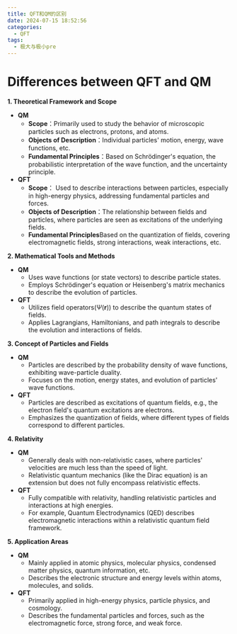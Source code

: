 ```yaml
---
title: QFT和QM的区别
date: 2024-07-15 18:52:56
categories:
  - QFT
tags:
  - 极大与极小pre
---
```

# Differences between QFT and QM
**1. Theoretical Framework and Scope**
  - **QM**
    - **Scope**：Primarily used to study the behavior of microscopic particles such as electrons, protons, and atoms.
    - **Objects of Description**：Individual particles' motion, energy, wave functions, etc.
    - **Fundamental Principles**：Based on Schrödinger's equation, the probabilistic interpretation of the wave function, and the uncertainty principle.
  - **QFT**
    - **Scope**： Used to describe interactions between particles, especially in high-energy physics, addressing fundamental particles and forces.
    - **Objects of Description**：The relationship between fields and particles, where particles are seen as excitations of the underlying fields.
    - **Fundamental Principles**Based on the quantization of fields, covering electromagnetic fields, strong interactions, weak interactions, etc.

**2. Mathematical Tools and Methods**
  - **QM**
    - Uses wave functions (or state vectors) to describe particle states.
    - Employs Schrödinger's equation or Heisenberg's matrix mechanics to describe the evolution of particles.
  - **QFT**
    - Utilizes field operators($\Psi(\boldsymbol{r})$) to describe the quantum states of fields.
    - Applies Lagrangians, Hamiltonians, and path integrals to describe the evolution and interactions of fields.

**3. Concept of Particles and Fields**
  - **QM**
    - Particles are described by the probability density of wave functions, exhibiting wave-particle duality.
    - Focuses on the motion, energy states, and evolution of particles' wave functions.
  - **QFT**
    - Particles are described as excitations of quantum fields, e.g., the electron field's quantum excitations are electrons.
    - Emphasizes the quantization of fields, where different types of fields correspond to different particles.

**4. Relativity**
  - **QM**
    - Generally deals with non-relativistic cases, where particles' velocities are much less than the speed of light.
    - Relativistic quantum mechanics (like the Dirac equation) is an extension but does not fully encompass relativistic effects.
  - **QFT**
    - Fully compatible with relativity, handling relativistic particles and interactions at high energies.
    - For example, Quantum Electrodynamics (QED) describes electromagnetic interactions within a relativistic quantum field framework.

**5. Application Areas**
  - **QM**
    - Mainly applied in atomic physics, molecular physics, condensed matter physics, quantum information, etc.
    - Describes the electronic structure and energy levels within atoms, molecules, and solids.
  - **QFT**
    - Primarily applied in high-energy physics, particle physics, and cosmology.
    - Describes the fundamental particles and forces, such as the electromagnetic force, strong force, and weak force.

